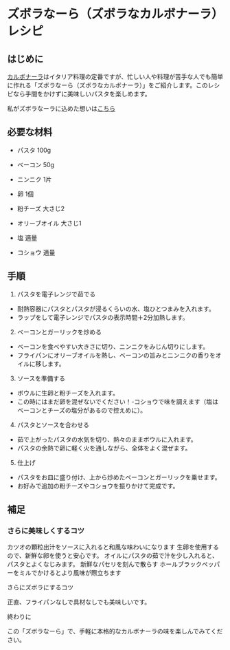 # ズボラなーら（ズボラなカルボナーラ）レシピ

## はじめに

[カルボナーラ](https://ja.wikipedia.org/wiki/%E3%82%AB%E3%83%AB%E3%83%9C%E3%83%8A%E3%83%BC%E3%83%A9)はイタリア料理の定番ですが、忙しい人や料理が苦手な人でも簡単に作れる「ズボラなーら（ズボラなカルボナーラ）」をご紹介します。このレシピなら手間をかけずに美味しいパスタを楽しめます。

私がズボラなーラに込めた想いは[こちら](origin.md)

## 必要な材料

- パスタ 100g
* ベーコン 50g
+ ニンニク 1片
- 卵 1個
* 粉チーズ 大さじ2
+ オリーブオイル 大さじ1
- 塩 適量
+ コショウ 適量

## 手順

1. パスタを電子レンジで茹でる
  - 耐熱容器にパスタとパスタが浸るくらいの水、塩ひとつまみを入れます。
  - ラップをして電子レンジでパスタの表示時間＋2分加熱します。

2. ベーコンとガーリックを炒める
  - ベーコンを食べやすい大きさに切り、ニンニクをみじん切りにします。
  - フライパンにオリーブオイルを熱し、ベーコンの旨みとニンニクの香りをオイルに移します。

3. ソースを準備する
  - ボウルに生卵と粉チーズを入れます。
  - この時にはまだ卵を混ぜないでください！-コショウで味を調えます（塩はベーコンとチーズの塩分があるので控えめに）。

4. パスタとソースを合わせる
  - 茹で上がったパスタの水気を切り、熱々のままボウルに入れます。
  - パスタの余熱で卵に軽く火を通しながら、全体をよく混ぜます。

5. 仕上げ
  - パスタをお皿に盛り付け、上から炒めたベーコンとガーリックを乗せます。
  - お好みで追加の粉チーズやコショウを振りかけて完成です。

## 補足

### さらに美味しくするコツ

カツオの顆粒出汁をソースに入れると和風な味わいになります
生卵を使用するので、新鮮な卵を使うと安心です。
オイルにパスタの茹で汁を少し入れると、パスタとよくなじみます。
新鮮なパセリを刻んで散らす
ホールブラックペッパーをミルでかけるとより風味が際立ちます

さらにズボラにするコツ

正直、フライパンなしで具材なしでも美味しいです。

終わりに

この「ズボラなーら」で、手軽に本格的なカルボナーラの味を楽しんでみてください。
